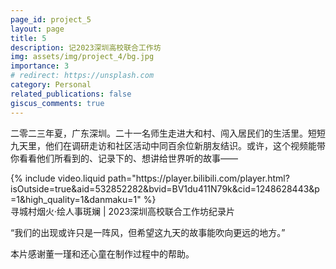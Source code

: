 ```yaml
---
page_id: project_5
layout: page
title: 5
description: 记2023深圳高校联合工作坊
img: assets/img/project_4/bg.jpg
importance: 3
# redirect: https://unsplash.com
category: Personal
related_publications: false
giscus_comments: true
---
```


二零二三年夏，广东深圳。二十一名师生走进大和村、闯入居民们的生活里。短短九天里，他们在调研走访和社区活动中同百余位新朋友结识。或许，这个视频能带你看看他们所看到的、记录下的、想讲给世界听的故事——

<div class="container">
    {% include video.liquid path="https://player.bilibili.com/player.html?isOutside=true&aid=532852282&bvid=BV1du411N79k&cid=1248628443&p=1&high_quality=1&danmaku=1" %}
</div>
<div class="caption">
    寻城村烟火·绘人事斑斓 | 2023深圳高校联合工作坊纪录片
</div>

“我们的出现或许只是一阵风，但希望这九天的故事能吹向更远的地方。”

本片感谢董一瑾和还心童在制作过程中的帮助。